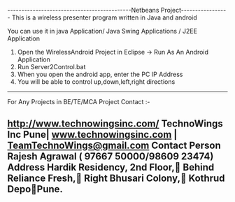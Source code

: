 --------------------------------------------Netbeans Project-----------------
This is a wireless presenter program written in Java and android

You can use it in java Application/ Java Swing Applications / J2EE Application



1. Open the WirelessAndroid Project in Eclipse -> Run As An Android Application
2. Run Server2Control.bat
3. When you open the android app, enter the PC IP Address
4. You will be able to control up,down,left,right directions 
------------------------------------------------------------------------
For Any Projects in BE/TE/MCA Project Contact :-

http://www.technowingsinc.com/
TechnoWings Inc Pune| www.technowingsinc.com | TeamTechnoWings@gmail.com 
Contact Person
Rajesh Agrawal ( 97667 50000/98609 23474)
Address
Hardik Residency,
2nd Floor,
Behind Reliance Fresh,
Right Bhusari Colony,
Kothrud DepoPune.
------------------------------------------------------------------------
